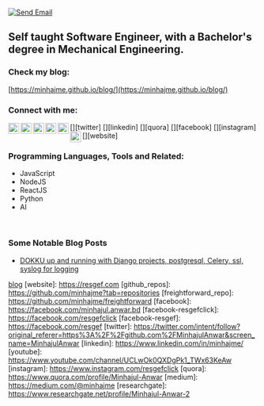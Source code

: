 <!--<p align="center"> بسم الله الرحمن الرحيم </p>-->

<!-- [![Website](https://img.shields.io/badge/Resgef%20Labs-www.resgef.com-orange)](www.resgef.com) -->
[![Send Email](https://img.shields.io/badge/-Send%20Email-lightgrey?logo=gmail)](mailto:minhaj.me.bd@gmail.com)

## Self taught Software Engineer, with a Bachelor's degree in Mechanical Engineering.

### Check my blog:
[https://minhajme.github.io/blog/](https://minhajme.github.io/blog/)

### Connect with me:

[<img align="left" alt="Minhajul Anwar | Twitter" width="22px" src="https://cdn.jsdelivr.net/npm/simple-icons@v3/icons/twitter.svg" />][twitter]
[<img align="left" alt="Minhajul Anwar | LinkedIn" width="22px" src="https://cdn.jsdelivr.net/npm/simple-icons@v3/icons/linkedin.svg" />][linkedin]
[<img align="left" alt="Minhajul Anwar | Quora" width="22px" src="https://cdn.jsdelivr.net/npm/simple-icons@v3/icons/quora.svg" />][quora]
[<img align="left" alt="Minhajul Anwar | facebook" width="22px" src="https://cdn.jsdelivr.net/npm/simple-icons@v3/icons/facebook.svg" />][facebook]
[<img align="left" alt="Minhajul Anwar | Instagram" width="22px" src="https://cdn.jsdelivr.net/npm/simple-icons@v3/icons/instagram.svg" />][instagram]
[<img align="left" alt="Resgef Labs | Founder" width="22px" src="https://img.icons8.com/pastel-glyph/2x/website.png" />][website]


### Programming Languages, Tools and Related:
- JavaScript
- NodeJS
- ReactJS
- Python
- AI

<br />

### Some Notable Blog Posts

<!-- BLOG-POST-LIST:START -->
- [DOKKU up and running with Django projects, postgresql, Celery, ssl, syslog for logging](https://medium.com/@minhajme/dokku-up-and-running-with-django-projects-postgresql-database-edf03da3f4a8)
<!-- BLOG-POST-LIST:END -->

[blog](https://minhajme.github.io/blog/)
[website]: https://resgef.com
[github_repos]: https://github.com/minhajme?tab=repositories
[freightforward_repo]: https://github.com/minhajme/freightforward
[facebook]: https://facebook.com/minhajul.anwar.bd
[facebook-resgefclick]: https://facebook.com/resgefclick
[facebook-resgef]: https://facebook.com/resgef
[twitter]: https://twitter.com/intent/follow?original_referer=https%3A%2F%2Fgithub.com%2FMinhajulAnwar&screen_name=MinhajulAnwar
[linkedin]: https://www.linkedin.com/in/minhajme/
[youtube]: https://www.youtube.com/channel/UCLwOk0QXDgPk1_TWx63KeAw
[instagram]: https://www.instagram.com/resgefclick
[quora]: https://www.quora.com/profile/Minhajul-Anwar
[medium]: https://medium.com/@minhajme
[researchgate]: https://www.researchgate.net/profile/Minhajul-Anwar-2
